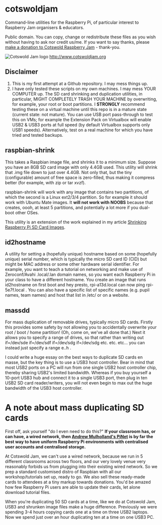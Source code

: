 # cotswoldjam
Command-line utilities for the Raspberry Pi, of particular interest to Raspberry Jam organisers &amp; educators.

Public domain. You can copy, change or redistribute these files as you wish without having to ask nor credit us/me. If you want to say thanks, please [make a donation to Cotswold Raspberry Jam](http://paypal.me/cotswoldjam) - thank-you.

![Cotswold Jam logo](http://cotswoldjam.org/assets/images/cotswoldjam-logo-128x80.png)
http://www.cotswoldjam.org

## Disclaimer

1. This is my first attempt at a Github repository. I may mess things up.
2. I have only tested these scripts on my own machines. I may mess YOUR COMPUTER up. The SD card shrinking and duplication utilities, in particular, MIGHT COMPLETELY TRASH YOUR MACHINE by overwriting, for example, your root or boot partitions. I **STRONGLY** recommend testing these on a virtual machine until this repo is in a mature state (current state: not mature). You can use USB port pass-through to test this on VMs; for example the Extension Pack on Virtualbox will enable USB2 & USB3 ports at full speed (by default Virtualbox supports only USB1 speeds). Alternatively, test on a real machine for which you have tried and tested backups.

## raspbian-shrink

This takes a Raspbian image file, and shrinks it to a minimum size. Suppose you have an 8GB SD card image with only 4.4GB used. This utility will shrink that .img file down to just over 4.4GB. Not only that, but the tiny (configurable) amount of free space is zero-filled, thus making it compress better (for example, with zip or tar xvzf).

raspbian-shrink will work with any image that contains two partitions, of which the second is a Linux ext2/3/4 partition. So for example it should work with Ubuntu Mate images. It **will not work with NOOBS** because that creates, oooh, at least 5 partitions, and potentially a lot more if you dual-boot other OSes.

This utility is an extension of the work explained in my article [Shrinking Raspberry Pi SD Card Images](http://aoakley.com/articles/2015-10-09-resizing-sd-images.php).

## id2hostname

A utility for setting a (hopefully unique) hostname based on some (hopefully unique) serial number, which is typically the micro SD card ID (CID) but might be MAC address or some other hardware serial identifier. For example, you want to teach a tutorial on networking and make use of Zeroconf/Avahi .local/.lan domain names, so you want each Raspberry Pi in your class to have a different hostname. You create an image that runs id2hostname on first boot and hey presto, rpi-a13d.local can now ping rpi-5e7f.local . You can also have a specific list of specific names (e.g. pupil names, team names) and host that list in /etc/ or on a website.

## massdd

For mass duplication of removable drives, typically micro SD cards. Firstly this provides some safety by not allowing you to accidentally overwrite your root / boot / home partition! (Oh, come on, we've all done that.) Next it allows you to specify a range of drives, so that rather than writing out if=/dev/sde if=/dev/sdf if=/dev/sdg if=/dev/sdg etc. etc. etc... you can instead just specify a range e..h .

I could write a huge essay on the best ways to duplicate SD cards en masse, but the key thing is to use a USB3 host controller. Bear in mind that most USB2 ports on a PC will run from one single USB2 host controller chip, thereby sharing USB2's limited bandwidth. Whereas if you buy yourself a 10-port USB3 hub and connect it to a single USB3 port, then plug in ten USB2 SD card reader/writers, you will not even begin to max out the huge bandwidth of the USB3 host controller.

# A note about mass duplicating SD cards

First off, ask yourself "do I even need to do this?" **If your classroom has, or can have, a wired network, then [Andrew Mulholland's PiNet](http://pinet.org.uk) is by far the best way to have uniform Raspberry Pi environments with centralised user accounts and centralised storage.**

At Cotswold Jam, we can't use a wired network, because we run in 5 different classrooms across two floors, and our very lovely venue very reasonably forbids us from plugging into their existing wired network. So we prep a standard customised distro of Raspbian with all our workshop/tutorials set up, ready to go. We also sell these ready-made cards to attendees at a tiny markup towards donations. You'd be amazed how few Raspberry Pi users are able to update their cards, let alone download tutorial files.

When you're duplicating 50 SD cards at a time, like we do at Cotswold Jam, USB3 and shrunken image files make a huge difference. Previously we were spending 3-4 hours copying cards one at a time on three USB2 laptops. Now we spend just over an hour duplicating ten at a time on one USB3 PC.

